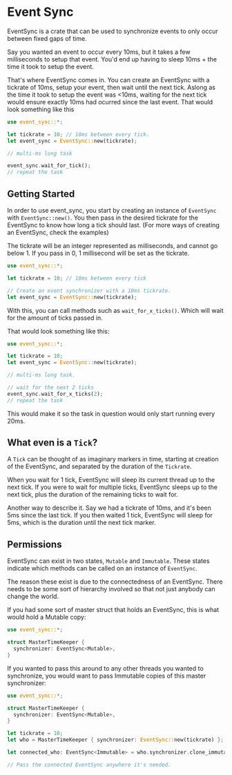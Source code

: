 # Event Sync

EventSync is a crate that can be used to synchronize events to only occur
between fixed gaps of time.

Say you wanted an event to occur every 10ms, but it takes a few milliseconds to
setup that event. You'd end up having to sleep 10ms + the time it took to setup
the event.

That's where EventSync comes in. You can create an EventSync with a tickrate of
10ms, setup your event, then wait until the next tick. Aslong as the time it
took to setup the event was <10ms, waiting for the next tick would ensure
exactly 10ms had ocurred since the last event. That would look something like
this

```rust
use event_sync::*;

let tickrate = 10; // 10ms between every tick.
let event_sync = EventSync::new(tickrate);

// multi-ms long task

event_sync.wait_for_tick();
// repeat the task
```

## Getting Started

In order to use event_sync, you start by creating an instance of `EventSync`
with `EventSync::new()`. You then pass in the desired tickrate for the EventSync
to know how long a tick should last. (For more ways of creating an EventSync, check
the examples)

The tickrate will be an integer represented as milliseconds, and cannot go
below 1. If you pass in 0, 1 millisecond will be set as the tickrate.

```rust
use event_sync::*;

let tickrate = 10; // 10ms between every tick

// Create an event synchronizer with a 10ms tickrate.
let event_sync = EventSync::new(tickrate);
```

With this, you can call methods such as `wait_for_x_ticks()`. Which will wait
for the amount of ticks passed in.

That would look something like this:

```rust
use event_sync::*;

let tickrate = 10;
let event_sync = EventSync::new(tickrate);

// multi-ms long task.

// wait for the next 2 ticks
event_sync.wait_for_x_ticks(2);
// repeat the task
```

This would make it so the task in question would only start running every 20ms.

## What even is a `Tick`?

A `Tick` can be thought of as imaginary markers in time, starting at creation of
the EventSync, and separated by the duration of the `Tickrate`.

When you wait for 1 tick, EventSync will sleep its current thread up to the
next tick. If you were to wait for multiple ticks, EventSync sleeps up to the
next tick, plus the duration of the remaining ticks to wait for.

Another way to describe it. Say we had a tickrate of 10ms, and it's been 5ms
since the last tick. If you then waited 1 tick, EventSync will sleep for 5ms,
which is the duration until the next tick marker.

## Permissions

EventSync can exist in two states, `Mutable` and `Immutable`.
These states indicate which methods can be called on an instance of `EventSync`.

The reason these exist is due to the connectedness of an EventSync. There needs to be some sort
of hierarchy involved so that not just anybody can change the world.

If you had some sort of master struct that holds an EventSync, this is what would hold a Mutable copy:

```rust
use event_sync::*;

struct MasterTimeKeeper {
  synchronizer: EventSync<Mutable>,
}
```

If you wanted to pass this around to any other threads you wanted to synchronize, you would want to pass Immutable copies
of this master synchronizer:

```rust
use event_sync::*;

struct MasterTimeKeeper {
  synchronizer: EventSync<Mutable>,
}

let tickrate = 10;
let who = MasterTimeKeeper { synchronizer: EventSync::new(tickrate) };

let connected_who: EventSync<Immutable> = who.synchronizer.clone_immutable();

// Pass the connected EventSync anywhere it's needed.
```
